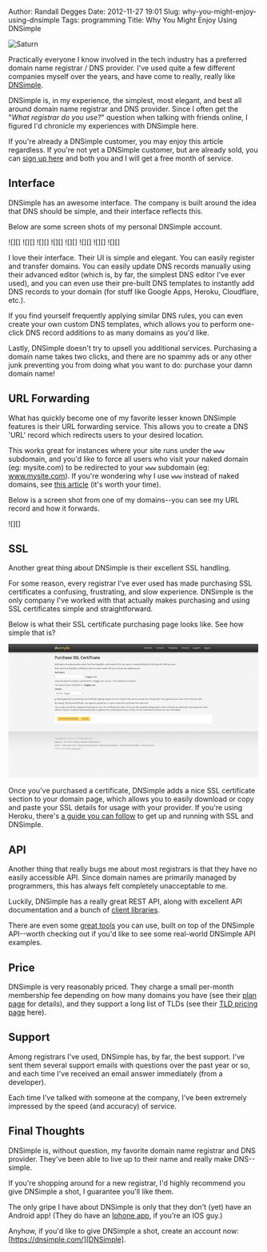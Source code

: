 Author: Randall Degges
Date: 2012-11-27 19:01
Slug: why-you-might-enjoy-using-dnsimple
Tags: programming
Title: Why You Might Enjoy Using DNSimple


![Saturn][]

Practically everyone I know involved in the tech industry has a preferred
domain name registrar / DNS provider. I've used quite a few different companies
myself over the years, and have come to really, really like [DNSimple][].

DNSimple is, in my experience, the simplest, most elegant, and best all around
domain name registrar and DNS provider. Since I often get the "*What registrar
do you use?*" question when talking with friends online, I figured I'd chronicle
my experiences with DNSimple here.

If you're already a DNSimple customer, you may enjoy this article regardless. If
you're not yet a DNSimple customer, but are already sold, you can
[sign up here][DNSimple] and both you and I will get a free month of service.


## Interface

DNSimple has an awesome interface. The company is built around the idea that
DNS should be simple, and their interface reflects this.

Below are some screen shots of my personal DNSimple account.

![][]
![][]
![][]
![][]
![][]
![][]
![][]
![][]

I love their interface. Their UI is simple and elegant. You can easily register
and transfer domains. You can easily update DNS records manually using their
advanced editor (which is, by far, the simplest DNS editor I've ever used), and
you can even use their pre-built DNS templates to instantly add DNS records to
your domain (for stuff like Google Apps, Heroku, Cloudflare, etc.).

If you find yourself frequently applying similar DNS rules, you can even create
your own custom DNS templates, which allows you to perform one-click DNS record
additions to as many domains as you'd like.

Lastly, DNSimple doesn't try to upsell you additional services. Purchasing a
domain name takes two clicks, and there are no spammy ads or any other junk
preventing you from doing what you want to do: purchase your damn domain name!


## URL Forwarding

What has quickly become one of my favorite lesser known DNSimple features is
their URL forwarding service. This allows you to create a DNS 'URL' record which
redirects users to your desired location.

This works great for instances where your site runs under the `www` subdomain,
and you'd like to force all users who visit your naked domain (eg: mysite.com)
to be redirected to your `www` subdomain (eg: www.mysite.com). If you're
wondering why I use ```www``` instead of naked domains, see [this article][]
(it's worth your time).

Below is a screen shot from one of my domains--you can see my URL record and how it forwards.

![][]


## SSL

Another great thing about DNSimple is their excellent SSL handling.

For some reason, every registrar I've ever used has made purchasing SSL
certificates a confusing, frustrating, and slow experience. DNSimple is the only
company I've worked with that actually makes purchasing and using SSL
certificates simple and straightforward.

Below is what their SSL certificate purchasing page looks like. See how simple
that is?

![DNSimple SSL][]

Once you've purchased a certificate, DNSimple adds a nice SSL certificate
section to your domain page, which allows you to easily download or copy and
paste your SSL details for usage with your provider. If you're using Heroku,
there's [a guide you can follow][] to get up and running with SSL and DNSimple.


## API

Another thing that really bugs me about most registrars is that they have no
easily accessible API. Since domain names are primarily managed by programmers,
this has always felt completely unacceptable to me.

Luckily, DNSimple has a really great REST API, along with excellent API
documentation and a bunch of [client libraries][].

There are even some [great tools][] you can use, built on top of the DNSimple
API--worth checking out if you'd like to see some real-world DNSimple API
examples.


## Price

DNSimple is very reasonably priced. They charge a small per-month membership fee
depending on how many domains you have (see their [plan page][] for details),
and they support a long list of TLDs (see their [TLD pricing page][] here).


## Support

Among registrars I've used, DNSimple has, by far, the best support. I've sent
them several support emails with questions over the past year or so, and each
time I've received an email answer immediately (from a developer).

Each time I've talked with someone at the company, I've been extremely impressed
by the speed (and accuracy) of service.


## Final Thoughts

DNSimple is, without question, my favorite domain name registrar and DNS
provider. They've been able to live up to their name and really make
DNS--simple.

If you're shopping around for a new registrar, I'd highly recommend you give
DNSimple a shot, I guarantee you'll like them.

The only gripe I have about DNSimple is only that they don't (yet) have an
Android app! (They do have an [Iphone app][], if you're an IOS guy.)

Anyhow, if you'd like to give DNSimple a shot, create an account now:
[https://dnsimple.com/][DNSimple].


  [Saturn]: /static/images/2012/saturn.png "Saturn Sketch"
  [DNSimple]: https://dnsimple.com/r/d9a8f0b92dfb78 "DNSimple"
  [this article]: https://devcenter.heroku.com/articles/avoiding-naked-domains-dns-arecords "Avoiding Naked Domains"
  [DNSimple SSL]: /static/images/2012/dnsimple-ssl.png "DNSimple SSL Screen Shot"
  [a guide you can follow]: https://devcenter.heroku.com/articles/ssl "Heroku SSL"
  [client libraries]: http://developer.dnsimple.com/libraries/ "DNSimple Client Libraries"
  [great tools]: http://developer.dnsimple.com/tools/ "DNSimple Tools"
  [plan page]: https://dnsimple.com/plans "DNSimple Plans"
  [TLD pricing page]: https://dnsimple.com/tld-pricing "DNSimple TLD Pricing"
  [Iphone app]: https://itunes.apple.com/app/dnsimple-app/id507299306?mt=8 "DNSimple Iphone App"
